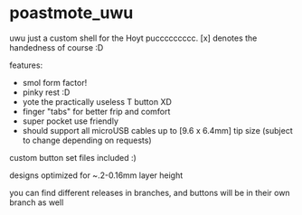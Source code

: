 # poastmote_uwu

 uwu just a custom shell for the Hoyt puccccccccc. [x] denotes the handedness of course :D

 features:
   - smol form factor!
   - pinky rest :D
   - yote the practically useless T button XD
   - finger "tabs" for better frip and comfort
   - super pocket use friendly
   - should support all microUSB cables up to [9.6 x 6.4mm] tip size (subject to change depending on requests)

 custom button set files included :)

 designs optimized for ~.2-0.16mm layer height

 you can find different releases in branches, and buttons will be in their own branch as well 
